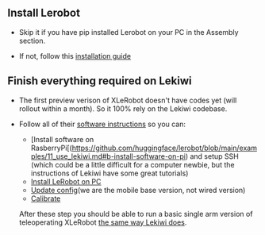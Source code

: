 ## Install Lerobot 

- Skip it if you have pip installed Lerobot on your PC in the Assembly section. 

- If not, follow this [installation guide](https://github.com/huggingface/lerobot/blob/main/examples/10_use_so100.md#b-install-lerobot)

## Finish everything required on Lekiwi

- The first preview verison of XLeRobot doesn't have codes yet (will rollout within a month). So it 100% rely on the Lekiwi codebase.
- Follow all of their [software instructions](https://github.com/huggingface/lerobot/blob/main/examples/11_use_lekiwi.md#b-install-software-on-pi) so you can:
  -  [Install software on RasberryPi[(https://github.com/huggingface/lerobot/blob/main/examples/11_use_lekiwi.md#b-install-software-on-pi) and setup SSH (which could be a little difficult for a computer newbie, but the instructions of Lekiwi have some great tutorials)
  -  [Install LeRobot on PC](https://github.com/huggingface/lerobot/blob/main/examples/11_use_lekiwi.md#c-install-lerobot-on-laptop)
  -  [Update config](https://github.com/huggingface/lerobot/blob/main/examples/11_use_lekiwi.md#update-config)(we are the mobile base version, not wired version)
  -  [Calibrate](https://github.com/huggingface/lerobot/blob/main/examples/11_use_lekiwi.md#e-calibration)

  After these step you should be able to run a basic single arm version of teleoperating XLeRobot [the same way Lekiwi does](https://github.com/huggingface/lerobot/blob/main/examples/11_use_lekiwi.md#e-calibration).
